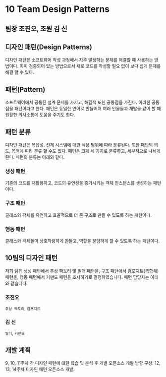 # 10 Team Design Patterns
## 팀장 조진오, 조원 김 신

## 디자인 패턴(Design Patterns)
디자인 패턴은 소프트웨어 작성 과정에서 자주 발생하는 문제를 해결할 때 사용하는 방법이다. 
이미 검증되어 있는 방법으로서 새로 코드를 작성할 필요 없이 보다 쉽게 문제를 해결 할 수 있다.

## 패턴(Pattern)
소프트웨어에서 공통된 설계 문제를 가지고, 해결책 또한 공통점을 가진다. 이러한 공통점을 패턴이라고 한다.
패턴은 동일한 언어로 만들어져 여러 인물들과 개발을 같이 할 때 원활한 의사소통에 도움을 주기도 한다.

## 패턴 분류
디자인 패턴은 복잡성, 전체 시스템에 대한 적용 범위에 따라 분류된다. 또한 패턴의 의도, 목적에 따라 분류 할 수도 있다. 패턴은 크게 세 가지로 분류하고, 세부적으로 나뉘게 된다.
패턴의 분류는 아래와 같다.
### 생성 패턴
기존의 코드를 재활용하고, 코드의 유연성을 증가시키는 객체 인스턴스를 생성하는 패턴이다.
### 구조 패턴
클래스와 객체를 유연하고 효율적으로 더 큰 구조로 만들 수 있도록 하는 패턴이다.
### 행동 패턴
클래스와 객체들이 상호작용하게 만들고, 역할을 분담하게 할 수 있도록 하는 패턴이다.

## 10팀의 디자인 패턴
저희 팀은 생성 패턴에서 추상 팩토리 및 빌더 패턴을, 구조 패턴에서 컴포지트(복합체) 패턴을, 행동 패턴에서 커맨드 패턴을 조사하기로 결정하였습니다. 
패턴 담당자는 아래와 같습니다.
### 조진오
```추상 팩토리```, ```컴포지트```
### 김 신
```빌더```, ```커맨드```

## 개발 계획
9, 10, 11주차 각 디자인 패턴에 대한 학습 및 분석 후 개별 오픈소스 개발 방향 구상.
12, 13, 14주차 디자인 패턴 오픈소스 개발.